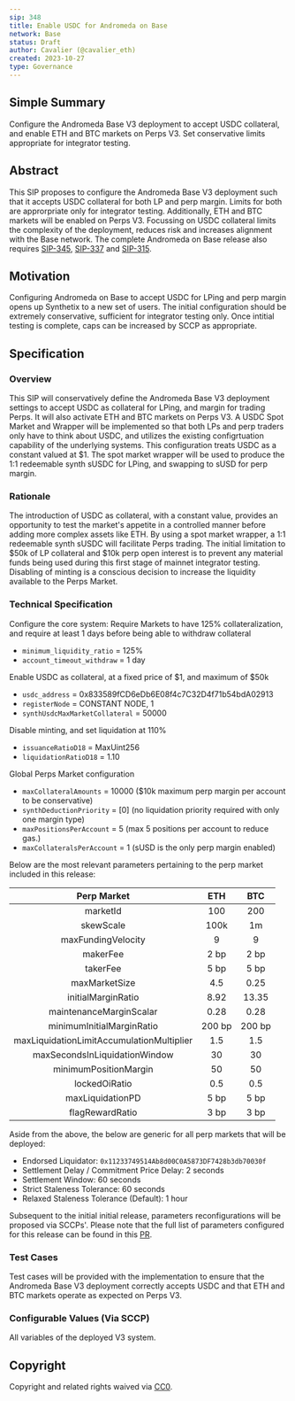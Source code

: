 ```yaml
---
sip: 348
title: Enable USDC for Andromeda on Base
network: Base
status: Draft
author: Cavalier (@cavalier_eth)
created: 2023-10-27
type: Governance
---
```


## Simple Summary
Configure the Andromeda Base V3 deployment to accept USDC collateral, and enable ETH and BTC markets on Perps V3. Set conservative limits appropriate for integrator testing.

## Abstract
This SIP proposes to configure the Andromeda Base V3 deployment such that it accepts USDC collateral for both LP and perp margin. Limits for both are approrpriate only for integrator testing. Additionally, ETH and BTC markets will be enabled on Perps V3. Focussing on USDC collateral limits the complexity of the deployment, reduces risk and increases alignment with the Base network. The complete Andromeda on Base release also requires [SIP-345](https://sips.synthetix.io/sips/sip-345/), [SIP-337](https://sips.synthetix.io/sips/sip-337) and [SIP-315](https://github.com/Synthetixio/SIPs/pull/1748).

## Motivation
Configuring Andromeda on Base to accept USDC for LPing and perp margin opens up Synthetix to a new set of users. The initial configuration should be extremely conservative, sufficient for integrator testing only. Once intitial testing is complete, caps can be increased by SCCP as appropriate.

## Specification

### Overview
This SIP will conservatively define the Andromeda Base V3 deployment settings to accept USDC as collateral for LPing, and margin for trading Perps. It will also activate ETH and BTC markets on Perps V3. A USDC Spot Market and Wrapper will be implemented so that both LPs and perp traders only have to think about USDC, and utilizes the existing configrtuation capability of the underlying systems. This configuration treats USDC as a constant valued at $1. The spot market wrapper will be used to produce the 1:1 redeemable synth sUSDC for LPing, and swapping to sUSD for perp margin.

### Rationale
The introduction of USDC as collateral, with a constant value, provides an opportunity to test the market's appetite in a controlled manner before adding more complex assets like ETH. By using a spot market wrapper, a 1:1 redeemable synth sUSDC will facilitate Perps trading. The initial limitation to $50k of LP collateral and $10k perp open interest is to prevent any material funds being used during this first stage of mainnet integrator testing. Disabling of minting is a conscious decision to increase the liquidity available to the Perps Market.

### Technical Specification
Configure the core system:
Require Markets to have 125% collateralization, and require at least 1 days before being able to withdraw collateral
- `minimum_liquidity_ratio` = 125% 
- `account_timeout_withdraw` = 1 day

Enable USDC as collateral, at a fixed price of $1, and maximum of $50k
- `usdc_address` = 0x833589fCD6eDb6E08f4c7C32D4f71b54bdA02913
- `registerNode` = CONSTANT NODE, 1
- `synthUsdcMaxMarketCollateral` = 50000

Disable minting, and set liquidation at 110%
- `issuanceRatioD18` = MaxUint256
- `liquidationRatioD18` = 1.10

Global Perps Market configuration
- `maxCollateralAmounts` = 10000 ($10k maximum perp margin per account to be conservative)
- `synthDeductionPriority` = [0] (no liquidation priority required with only one margin type)
- `maxPositionsPerAccount` = 5 (max 5 positions per account to reduce gas.)
- `maxCollateralsPerAccount` = 1 (sUSD is the only perp margin enabled)

Below are the most relevant parameters pertaining to the perp market included in this release:

|              **Perp Market**              |  **ETH** |  **BTC** |
|:-----------------------------------------:|:--------:|:--------:|
| marketId                                  |    100   |    200   |
| skewScale                                 |   100k   |    1m    |
| maxFundingVelocity                        |     9    |     9    |
| makerFee                                  |   2 bp   |   2 bp   |
| takerFee                                  |   5 bp   |   5 bp   |
| maxMarketSize                             |    4.5   |   0.25   |
| initialMarginRatio                        |   8.92   |   13.35  |
| maintenanceMarginScalar                   |   0.28   |   0.28   |
| minimumInitialMarginRatio                 |  200 bp  |  200 bp  |
| maxLiquidationLimitAccumulationMultiplier |    1.5   |    1.5   |
| maxSecondsInLiquidationWindow             |    30    |    30    |
| minimumPositionMargin                     |    50    |    50    |
| lockedOiRatio                             |    0.5   |    0.5   |
| maxLiquidationPD                          |   5 bp   |   5 bp   |
| flagRewardRatio                           |   3 bp   |   3 bp   |

Aside from the above, the below are generic for all perp markets that will be deployed:
- Endorsed Liquidator: `0x11233749514Ab8d00C0A5873DF7428b3db70030f`
- Settlement Delay / Commitment Price Delay: 2 seconds
- Settlement Window: 60 seconds
- Strict Staleness Tolerance: 60 seconds
- Relaxed Staleness Tolerance (Default): 1 hour

Subsequent to the initial initial release, parameters reconfigurations will be proposed via SCCPs'. Please note that the full list of parameters configured for this release can be found in this [PR](https://github.com/Synthetixio/synthetix-deployments/pull/89).

### Test Cases
Test cases will be provided with the implementation to ensure that the Andromeda Base V3 deployment correctly accepts USDC and that ETH and BTC markets operate as expected on Perps V3.

### Configurable Values (Via SCCP)
All variables of the deployed V3 system.

## Copyright
Copyright and related rights waived via [CC0](https://creativecommons.org/publicdomain/zero/1.0/).
